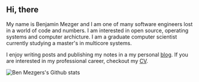 ## Hi, there

My name is Benjamin Mezger and I am one of many software engineers lost in a world of code and numbers. I am interested in open source, operating systems and computer archicture.
I am a graduate computer scientist currently studying a master's in multicore systems.

I enjoy writing posts and publishing my notes in a my personal [blog](https://seds.nl).
If you are interested in my professional career, checkout my [CV](https://seds.nl/files/Benjamin_Mezger_CV.pdf).

![Ben Mezgers's Github stats](https://github-readme-stats.vercel.app/api?username=benmezger&count_private=true)
